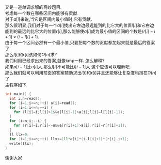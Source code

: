 又是一道单调求解的高妙题目.  
考虑每一个数在哪些区间内能够有贡献.  
对于$a[i]$来说,当它是区间内最小值时,它有贡献.  
那么很明显,我们对于每一个$a[i]$找出它左边最远能到的比它大的位置$l[i]$和它右边能到的最远的比它大的位置$r[i]$,那么能够使$a[i]$成为最小值的区间的个数是$(r[i]-i+1)\times (i-l[i]+1).$  
由于每一个区间必然有一个最小值,只要把每个数的贡献都加起来就是最后的答案了.  
那么$l[i]$和$r[i]$该如何$O(n)$求?  
我们利用已经求出来的答案,就像kmp一样.
怎么解释?  
如果$a[i-1]$比$a[i]$大,那么$l[i]$不可能比$l[i-1]$大.这个应该可以理解吧.  
那么我们就可以利用前面的答案辅助求出$l[i]$和$r[i]$并且还能够让复杂度均摊在$O(n)$了.  
主程序如下.
```cpp
int main() {
  int i,n=read();
  for (i=1;i<=n;++i) a[i]=read();
  for (i=1;i<=n;++i) {
    for (l[i]=i;l[i]>1&&a[l[i]-1]>a[i];l[i]=l[l[i]-1]);
  } 
  for (i=n;i;--i) {
    for (r[i]=i;r[i]<=n&&a[r[i]+1]>a[i];r[i]=r[r[i]+1]);
  }
  ll llx=0;
  for (i=1;i<=n;++i) llx+=1ll*a[i]*(i-l[i]+1)*(r[i]-i+1);
  write(llx);
}
```
谢谢大家.
